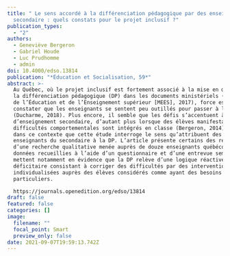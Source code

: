 ```yaml
---
title: " Le sens accordé à la différenciation pédagogique par des enseignants du
  secondaire : quels constats pour le projet inclusif ?"
publication_types:
  - "2"
authors:
  - Geneviève Bergeron
  - Gabriel Houde
  - Luc Prudhomme
  - admin
doi: 10.4000/edso.13814
publication: "*Éducation et Socialisation, 59*"
abstract: >-
  Au Québec, où le projet inclusif est fortement associé à la mise en œuvre de
  la différenciation pédagogique (DP) dans les documents ministériels (Ministère
  de l’Éducation et de l’Enseignement supérieur [MEES], 2017), force est de
  constater que les enseignants se sentent peu outillés pour passer à l’action
  (Ducharme, 2018). Plus encore, il semble que les défis s’accentuent à l’ordre
  d’enseignement secondaire, d’autant plus lorsque des élèves manifestant des
  difficultés comportementales sont intégrés en classe (Bergeron, 2014). C’est
  dans ce contexte que cette étude interroge le sens qu’attribuent des
  enseignants du secondaire à la DP. L’article présente certains des résultats
  d’une recherche qualitative menée auprès de douze enseignants québécois. Les
  données recueillies à l’aide d’un questionnaire et d’une entrevue semi-dirigée
  mettent notamment en évidence que la DP relève d’une logique réactive et
  déficitaire consistant à corriger des difficultés par des interventions
  individualisées auprès des élèves considérés comme ayant des besoins
  particuliers.

  https://journals.openedition.org/edso/13814
draft: false
featured: false
categories: []
image:
  filename: ""
  focal_point: Smart
  preview_only: false
date: 2021-09-07T19:59:13.742Z
---
```

